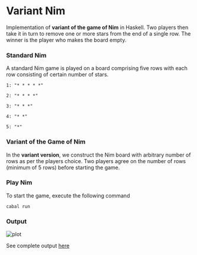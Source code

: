 # Variant Nim 
Implementation of **variant of the game of Nim** in Haskell. Two players then take it in turn to remove one or more stars from the end of a single row. The winner is the player who makes the board empty.


### Standard Nim 
A standard Nim game is played on a board comprising five rows with each row consisting of certain number of stars.

```
1: "* * * * *"

2: "* * * *"

3: "* * *"

4: "* *"

5: "*"

```

### Variant of the Game of Nim

In the **variant version**, we construct the Nim board with arbitrary number of rows as per the players choice. Two players agree on the number of rows (minimum of 5 rows) before starting the game.



### Play Nim

To start the game, execute the following command 

```
cabal run
```

### Output

![plot](./nim.jpg)

See complete output [here](https://github.com/srinathLN7/emurgo-project/tree/main/app)

